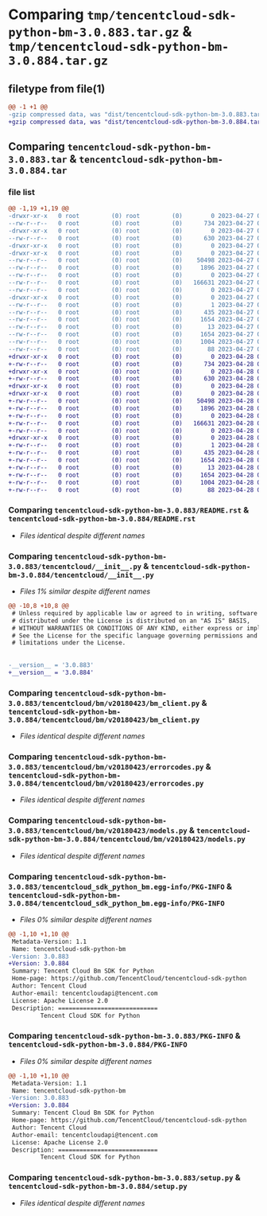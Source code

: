 # Comparing `tmp/tencentcloud-sdk-python-bm-3.0.883.tar.gz` & `tmp/tencentcloud-sdk-python-bm-3.0.884.tar.gz`

## filetype from file(1)

```diff
@@ -1 +1 @@
-gzip compressed data, was "dist/tencentcloud-sdk-python-bm-3.0.883.tar", last modified: Thu Apr 27 00:18:06 2023, max compression
+gzip compressed data, was "dist/tencentcloud-sdk-python-bm-3.0.884.tar", last modified: Fri Apr 28 02:05:44 2023, max compression
```

## Comparing `tencentcloud-sdk-python-bm-3.0.883.tar` & `tencentcloud-sdk-python-bm-3.0.884.tar`

### file list

```diff
@@ -1,19 +1,19 @@
-drwxr-xr-x   0 root         (0) root         (0)        0 2023-04-27 00:18:06.000000 tencentcloud-sdk-python-bm-3.0.883/
--rw-r--r--   0 root         (0) root         (0)      734 2023-04-27 00:18:06.000000 tencentcloud-sdk-python-bm-3.0.883/README.rst
-drwxr-xr-x   0 root         (0) root         (0)        0 2023-04-27 00:18:06.000000 tencentcloud-sdk-python-bm-3.0.883/tencentcloud/
--rw-r--r--   0 root         (0) root         (0)      630 2023-04-27 00:18:06.000000 tencentcloud-sdk-python-bm-3.0.883/tencentcloud/__init__.py
-drwxr-xr-x   0 root         (0) root         (0)        0 2023-04-27 00:18:06.000000 tencentcloud-sdk-python-bm-3.0.883/tencentcloud/bm/
-drwxr-xr-x   0 root         (0) root         (0)        0 2023-04-27 00:18:06.000000 tencentcloud-sdk-python-bm-3.0.883/tencentcloud/bm/v20180423/
--rw-r--r--   0 root         (0) root         (0)    50498 2023-04-27 00:18:06.000000 tencentcloud-sdk-python-bm-3.0.883/tencentcloud/bm/v20180423/bm_client.py
--rw-r--r--   0 root         (0) root         (0)     1896 2023-04-27 00:18:06.000000 tencentcloud-sdk-python-bm-3.0.883/tencentcloud/bm/v20180423/errorcodes.py
--rw-r--r--   0 root         (0) root         (0)        0 2023-04-27 00:18:06.000000 tencentcloud-sdk-python-bm-3.0.883/tencentcloud/bm/v20180423/__init__.py
--rw-r--r--   0 root         (0) root         (0)   166631 2023-04-27 00:18:06.000000 tencentcloud-sdk-python-bm-3.0.883/tencentcloud/bm/v20180423/models.py
--rw-r--r--   0 root         (0) root         (0)        0 2023-04-27 00:18:06.000000 tencentcloud-sdk-python-bm-3.0.883/tencentcloud/bm/__init__.py
-drwxr-xr-x   0 root         (0) root         (0)        0 2023-04-27 00:18:06.000000 tencentcloud-sdk-python-bm-3.0.883/tencentcloud_sdk_python_bm.egg-info/
--rw-r--r--   0 root         (0) root         (0)        1 2023-04-27 00:18:06.000000 tencentcloud-sdk-python-bm-3.0.883/tencentcloud_sdk_python_bm.egg-info/dependency_links.txt
--rw-r--r--   0 root         (0) root         (0)      435 2023-04-27 00:18:06.000000 tencentcloud-sdk-python-bm-3.0.883/tencentcloud_sdk_python_bm.egg-info/SOURCES.txt
--rw-r--r--   0 root         (0) root         (0)     1654 2023-04-27 00:18:06.000000 tencentcloud-sdk-python-bm-3.0.883/tencentcloud_sdk_python_bm.egg-info/PKG-INFO
--rw-r--r--   0 root         (0) root         (0)       13 2023-04-27 00:18:06.000000 tencentcloud-sdk-python-bm-3.0.883/tencentcloud_sdk_python_bm.egg-info/top_level.txt
--rw-r--r--   0 root         (0) root         (0)     1654 2023-04-27 00:18:06.000000 tencentcloud-sdk-python-bm-3.0.883/PKG-INFO
--rw-r--r--   0 root         (0) root         (0)     1004 2023-04-27 00:18:06.000000 tencentcloud-sdk-python-bm-3.0.883/setup.py
--rw-r--r--   0 root         (0) root         (0)       88 2023-04-27 00:18:06.000000 tencentcloud-sdk-python-bm-3.0.883/setup.cfg
+drwxr-xr-x   0 root         (0) root         (0)        0 2023-04-28 02:05:44.000000 tencentcloud-sdk-python-bm-3.0.884/
+-rw-r--r--   0 root         (0) root         (0)      734 2023-04-28 02:05:44.000000 tencentcloud-sdk-python-bm-3.0.884/README.rst
+drwxr-xr-x   0 root         (0) root         (0)        0 2023-04-28 02:05:44.000000 tencentcloud-sdk-python-bm-3.0.884/tencentcloud/
+-rw-r--r--   0 root         (0) root         (0)      630 2023-04-28 02:05:44.000000 tencentcloud-sdk-python-bm-3.0.884/tencentcloud/__init__.py
+drwxr-xr-x   0 root         (0) root         (0)        0 2023-04-28 02:05:44.000000 tencentcloud-sdk-python-bm-3.0.884/tencentcloud/bm/
+drwxr-xr-x   0 root         (0) root         (0)        0 2023-04-28 02:05:44.000000 tencentcloud-sdk-python-bm-3.0.884/tencentcloud/bm/v20180423/
+-rw-r--r--   0 root         (0) root         (0)    50498 2023-04-28 02:05:44.000000 tencentcloud-sdk-python-bm-3.0.884/tencentcloud/bm/v20180423/bm_client.py
+-rw-r--r--   0 root         (0) root         (0)     1896 2023-04-28 02:05:44.000000 tencentcloud-sdk-python-bm-3.0.884/tencentcloud/bm/v20180423/errorcodes.py
+-rw-r--r--   0 root         (0) root         (0)        0 2023-04-28 02:05:44.000000 tencentcloud-sdk-python-bm-3.0.884/tencentcloud/bm/v20180423/__init__.py
+-rw-r--r--   0 root         (0) root         (0)   166631 2023-04-28 02:05:44.000000 tencentcloud-sdk-python-bm-3.0.884/tencentcloud/bm/v20180423/models.py
+-rw-r--r--   0 root         (0) root         (0)        0 2023-04-28 02:05:44.000000 tencentcloud-sdk-python-bm-3.0.884/tencentcloud/bm/__init__.py
+drwxr-xr-x   0 root         (0) root         (0)        0 2023-04-28 02:05:44.000000 tencentcloud-sdk-python-bm-3.0.884/tencentcloud_sdk_python_bm.egg-info/
+-rw-r--r--   0 root         (0) root         (0)        1 2023-04-28 02:05:44.000000 tencentcloud-sdk-python-bm-3.0.884/tencentcloud_sdk_python_bm.egg-info/dependency_links.txt
+-rw-r--r--   0 root         (0) root         (0)      435 2023-04-28 02:05:44.000000 tencentcloud-sdk-python-bm-3.0.884/tencentcloud_sdk_python_bm.egg-info/SOURCES.txt
+-rw-r--r--   0 root         (0) root         (0)     1654 2023-04-28 02:05:44.000000 tencentcloud-sdk-python-bm-3.0.884/tencentcloud_sdk_python_bm.egg-info/PKG-INFO
+-rw-r--r--   0 root         (0) root         (0)       13 2023-04-28 02:05:44.000000 tencentcloud-sdk-python-bm-3.0.884/tencentcloud_sdk_python_bm.egg-info/top_level.txt
+-rw-r--r--   0 root         (0) root         (0)     1654 2023-04-28 02:05:44.000000 tencentcloud-sdk-python-bm-3.0.884/PKG-INFO
+-rw-r--r--   0 root         (0) root         (0)     1004 2023-04-28 02:05:44.000000 tencentcloud-sdk-python-bm-3.0.884/setup.py
+-rw-r--r--   0 root         (0) root         (0)       88 2023-04-28 02:05:44.000000 tencentcloud-sdk-python-bm-3.0.884/setup.cfg
```

### Comparing `tencentcloud-sdk-python-bm-3.0.883/README.rst` & `tencentcloud-sdk-python-bm-3.0.884/README.rst`

 * *Files identical despite different names*

### Comparing `tencentcloud-sdk-python-bm-3.0.883/tencentcloud/__init__.py` & `tencentcloud-sdk-python-bm-3.0.884/tencentcloud/__init__.py`

 * *Files 1% similar despite different names*

```diff
@@ -10,8 +10,8 @@
 # Unless required by applicable law or agreed to in writing, software
 # distributed under the License is distributed on an "AS IS" BASIS,
 # WITHOUT WARRANTIES OR CONDITIONS OF ANY KIND, either express or implied.
 # See the License for the specific language governing permissions and
 # limitations under the License.
 
 
-__version__ = '3.0.883'
+__version__ = '3.0.884'
```

### Comparing `tencentcloud-sdk-python-bm-3.0.883/tencentcloud/bm/v20180423/bm_client.py` & `tencentcloud-sdk-python-bm-3.0.884/tencentcloud/bm/v20180423/bm_client.py`

 * *Files identical despite different names*

### Comparing `tencentcloud-sdk-python-bm-3.0.883/tencentcloud/bm/v20180423/errorcodes.py` & `tencentcloud-sdk-python-bm-3.0.884/tencentcloud/bm/v20180423/errorcodes.py`

 * *Files identical despite different names*

### Comparing `tencentcloud-sdk-python-bm-3.0.883/tencentcloud/bm/v20180423/models.py` & `tencentcloud-sdk-python-bm-3.0.884/tencentcloud/bm/v20180423/models.py`

 * *Files identical despite different names*

### Comparing `tencentcloud-sdk-python-bm-3.0.883/tencentcloud_sdk_python_bm.egg-info/PKG-INFO` & `tencentcloud-sdk-python-bm-3.0.884/tencentcloud_sdk_python_bm.egg-info/PKG-INFO`

 * *Files 0% similar despite different names*

```diff
@@ -1,10 +1,10 @@
 Metadata-Version: 1.1
 Name: tencentcloud-sdk-python-bm
-Version: 3.0.883
+Version: 3.0.884
 Summary: Tencent Cloud Bm SDK for Python
 Home-page: https://github.com/TencentCloud/tencentcloud-sdk-python
 Author: Tencent Cloud
 Author-email: tencentcloudapi@tencent.com
 License: Apache License 2.0
 Description: ============================
         Tencent Cloud SDK for Python
```

### Comparing `tencentcloud-sdk-python-bm-3.0.883/PKG-INFO` & `tencentcloud-sdk-python-bm-3.0.884/PKG-INFO`

 * *Files 0% similar despite different names*

```diff
@@ -1,10 +1,10 @@
 Metadata-Version: 1.1
 Name: tencentcloud-sdk-python-bm
-Version: 3.0.883
+Version: 3.0.884
 Summary: Tencent Cloud Bm SDK for Python
 Home-page: https://github.com/TencentCloud/tencentcloud-sdk-python
 Author: Tencent Cloud
 Author-email: tencentcloudapi@tencent.com
 License: Apache License 2.0
 Description: ============================
         Tencent Cloud SDK for Python
```

### Comparing `tencentcloud-sdk-python-bm-3.0.883/setup.py` & `tencentcloud-sdk-python-bm-3.0.884/setup.py`

 * *Files identical despite different names*

